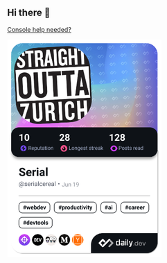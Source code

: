 ## Hi there 👋

<!--
**SerialDesign/SerialDesign** is a ✨ _special_ ✨ repository because its `README.md` (this file) appears on your GitHub profile.

Here are some ideas to get you started:

- 🔭 I’m currently working on ...
- 🌱 I’m currently learning ...
- 👯 I’m looking to collaborate on ...
- 🤔 I’m looking for help with ...
- 💬 Ask me about ...
- 📫 How to reach me: ...
- 😄 Pronouns: ...
- ⚡ Fun fact: ...
-->

<a href="https://github.com/nvbn/thefuck?utm_source=slothbytes.beehiiv.com&utm_medium=newsletter&utm_campaign=automate-your-life-with-python&_bhlid=7c27ac7ee2f0192149b6b72d25a8aa87616352d4" target="_blank">Console help needed?</a>

<a href="https://app.daily.dev/serialcereal"><img src="./devcard.png" width="356" alt="Serial's Daily Dev Card"/></a>
